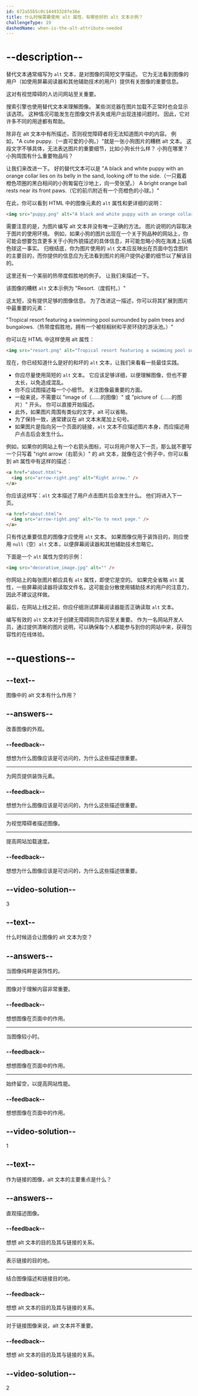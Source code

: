 ```yaml
---
id: 672a55b5c0c14493328fe36e
title: 什么时候需要使用 alt 属性，有哪些好的 alt 文本示例？
challengeType: 19
dashedName: when-is-the-alt-attribute-needed
---
```


# --description--

替代文本通常缩写为 `alt` 文本，是对图像的简短文字描述。 它为无法看到图像的用户（如使用屏幕阅读器和其他辅助技术的用户）提供有关图像的重要信息。

这对有视觉障碍的人访问网站至关重要。

搜索引擎也使用替代文本来理解图像。 某些浏览器在图片加载不正常时也会显示该选项。 这种情况可能发生在图像文件丢失或用户出现连接问题时。 因此，它对许多不同的用途都有帮助。

除非在 alt 文本中有所描述，否则视觉障碍者将无法知道图片中的内容。  例如，"A cute puppy.（一直可爱的小狗。）"就是一张小狗图片的糟糕 alt 文本。 这段文字不够具体，无法表达图片的重要细节，比如小狗长什么样？ 小狗在哪里？ 小狗周围有什么重要物品吗？

让我们来改进一下。 好的替代文本可以是 "A black and white puppy with an orange collar lies on its belly in the sand, looking off to the side.（一只戴着橙色项圈的黑白相间的小狗匍匐在沙地上，向一旁张望。） A bright orange ball rests near its front paws.（它的前爪附近有一个亮橙色的小球。）"

在此，你可以看到 HTML 中的图像元素的 `alt` 属性和更详细的说明：

```html
<img src="puppy.png" alt="A black and white puppy with an orange collar lies on its belly in the sand, looking off to the side. A bright orange ball rests near its front paws." />
```

需要注意的是，为图片编写 alt 文本并没有唯一正确的方法。 图片说明的内容取决于图片的使用环境。 例如，如果小狗的图片出现在一个关于狗品种的网站上，你可能会想要包含更多关于小狗外貌描述的具体信息，并可能忽略小狗在海滩上玩橘色球这一事实。 归根结底，你为图片使用的 `alt` 文本应反映出在页面中包含图片的主要目的，而你提供的信息应为无法看到图片的用户提供必要的细节以了解该目的。

这里还有一个美丽的热带度假胜地的例子。 让我们来描述一下。

该图像的糟糕 `alt` 文本示例为 "Resort.（度假村。）"

这太短，没有提供足够的图像信息。 为了改进这一描述，你可以将其扩展到图片中最重要的元素：

"Tropical resort featuring a swimming pool surrounded by palm trees and bungalows.（热带度假胜地，拥有一个被棕榈树和平房环绕的游泳池。）"

你可以在 HTML 中这样使用 alt 属性：

```html
<img src="resort.png" alt="Tropical resort featuring a swimming pool surrounded by palm trees and bungalows." />
```

现在，你已经知道什么是好的和坏的 `alt` 文本，让我们来看看一些最佳实践。

- 你应尽量使用简短的 `alt` 文本。 它应该足够详细，以便理解图像，但也不要太长，以免造成混乱。
- 你不应试图描述每一个小细节。 关注图像最重要的方面。
- 一般来说，不需要以 "image of（……的图像）" 或 "picture of（……的图片）" 开头。 你可以直接开始描述。
- 此外，如果图片周围有类似的文字，alt 可以省略。
- 为了保持一致，通常建议在 alt 文本末尾加上句号。
- 如果图片是指向另一个页面的链接，`alt` 文本不应描述图片本身，而应描述用户点击后会发生什么。

例如，如果你的网站上有一个右箭头图标，可以将用户带入下一页，那么就不要写一个只写着 "right arrow（右箭头）" 的 alt 文本，就像在这个例子中，你可以看到 alt 属性中有这样的描述：

```html
<a href="about.html">
  <img src="arrow-right.png" alt="Right arrow." />
</a>
```

你应该这样写：`alt` 文本描述了用户点击图片后会发生什么。 他们将进入下一页。

```html
<a href="about.html">
  <img src="arrow-right.png" alt="Go to next page." />
</a>
```

只有传达重要信息的图像才应使用 `alt` 文本。 如果图像仅用于装饰目的，则应使用 `null`（空）`alt` 文本，以便屏幕阅读器和其他辅助技术忽略它。

下面是一个 `alt` 属性为空的示例：

```html
<img src="decorative_image.jpg" alt="" />
```

你网站上的每张图片都应具有 `alt` 属性，即使它是空的。 如果完全省略 `alt` 属性，一些屏幕阅读器将读取文件名，这可能会分散使用辅助技术的用户的注意力，因此不建议这样做。

最后，在网站上线之前，你应仔细测试屏幕阅读器能否正确读取 `alt` 文本。

编写有效的 `alt` 文本对于创建无障碍网页内容至关重要。 作为一名网站开发人员，通过提供清晰的图片说明，可以确保每个人都能参与到你的网站中来，获得包容性的在线体验。

# --questions--

## --text--

图像中的 alt 文本有什么作用？

## --answers--

改善图像的外观。

### --feedback--

想想为什么图像应该是可访问的，为什么这些描述很重要。

---

为网页提供装饰元素。

### --feedback--

想想为什么图像应该是可访问的，为什么这些描述很重要。

---

为视觉障碍者描述图像。

---

提高网站加载速度。

### --feedback--

想想为什么图像应该是可访问的，为什么这些描述很重要。

## --video-solution--

3

## --text--

什么时候适合让图像的 alt 文本为空？

## --answers--

当图像纯粹是装饰性的。

---

图像对于理解内容非常重要。

### --feedback--

想想图像在页面中的作用。

---

当图像较小时。

### --feedback--

想想图像在页面中的作用。

---

始终留空，以提高网站性能。

### --feedback--

想想图像在页面中的作用。

## --video-solution--

1

## --text--

作为链接的图像，alt 文本的主要重点是什么？

## --answers--

直观描述图像。

### --feedback--

想想 alt 文本的目的及其与链接的关系。

---

表示链接的目的地。

---

结合图像描述和链接目的地。

### --feedback--

想想 alt 文本的目的及其与链接的关系。

---

对于链接图像来说，alt 文本并不重要。

### --feedback--

想想 alt 文本的目的及其与链接的关系。

## --video-solution--

2
